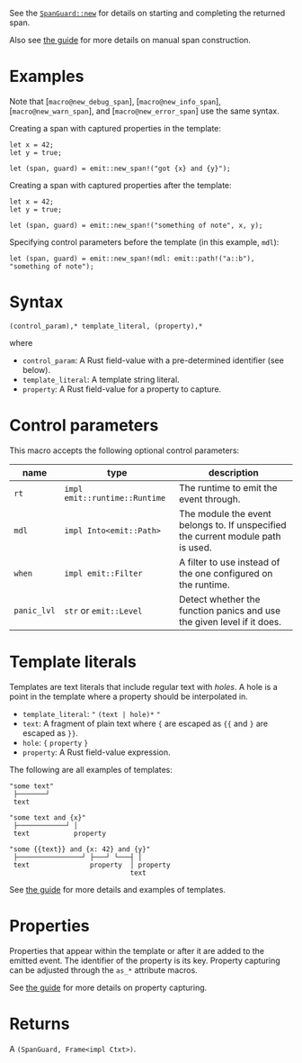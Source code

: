 See the [`SpanGuard::new`](https://docs.rs/emit/1.8.1/emit/span/struct.SpanGuard.html#method.new) for details on starting and completing the returned span.

Also see [the guide](https://emit-rs.io/producing-events/tracing/manual-span-creation.html) for more details on manual span construction.

# Examples

Note that [`macro@new_debug_span`], [`macro@new_info_span`], [`macro@new_warn_span`], and [`macro@new_error_span`] use the same syntax.

Creating a span with captured properties in the template:

```ignore
let x = 42;
let y = true;

let (span, guard) = emit::new_span!("got {x} and {y}");
```

Creating a span with captured properties after the template:

```ignore
let x = 42;
let y = true;

let (span, guard) = emit::new_span!("something of note", x, y);
```

Specifying control parameters before the template (in this example, `mdl`):

```ignore
let (span, guard) = emit::new_span!(mdl: emit::path!("a::b"), "something of note");
```

# Syntax

```text
(control_param),* template_literal, (property),*
```

where

- `control_param`: A Rust field-value with a pre-determined identifier (see below).
- `template_literal`: A template string literal.
- `property`: A Rust field-value for a property to capture.

# Control parameters

This macro accepts the following optional control parameters:

| name        | type                          | description                                                                                                                                                    |
| ----------- | ----------------------------- | -------------------------------------------------------------------------------------------------------------------------------------------------------------- |
| `rt`        | `impl emit::runtime::Runtime` | The runtime to emit the event through.                                                                                                                         |
| `mdl`       | `impl Into<emit::Path>`       | The module the event belongs to. If unspecified the current module path is used.                                                                               |
| `when`      | `impl emit::Filter`           | A filter to use instead of the one configured on the runtime.                                                                                                  |
| `panic_lvl` | `str` or `emit::Level`        | Detect whether the function panics and use the given level if it does.                                                                                         |

# Template literals

Templates are text literals that include regular text with _holes_. A hole is a point in the template where a property should be interpolated in.

- `template_literal`: `"` `(text | hole)*` `"`
- `text`: A fragment of plain text where `{` are escaped as `{{` and `}` are escaped as `}}`.
- `hole`: `{` `property` `}`
- `property`: A Rust field-value expression.

The following are all examples of templates:

```text
"some text"
 ├───────┘
 text
```

```text
"some text and {x}"
 ├────────────┘ │
 text           property
```

```text
"some {{text}} and {x: 42} and {y}"
 ├────────────────┘ ├───┘ └───┤ │
 text               property  │ property
                              text
```

See [the guide](https://emit-rs.io/reference/templates.html) for more details and examples of templates.

# Properties

Properties that appear within the template or after it are added to the emitted event. The identifier of the property is its key. Property capturing can be adjusted through the `as_*` attribute macros.

See [the guide](https://emit-rs.io/reference/property-capturing.html) for more details on property capturing.

# Returns

A `(SpanGuard, Frame<impl Ctxt>)`.
